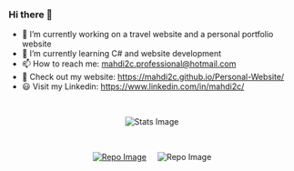 ### Hi there 👋

- 🔭 I’m currently working on a travel website and a personal portfolio website
- 🌱 I’m currently learning C# and website development
- 📫 How to reach me: mahdi2c.professional@hotmail.com
- 📌 Check out my website: https://mahdi2c.github.io/Personal-Website/
- 😃 Visit my Linkedin: https://www.linkedin.com/in/mahdi2c/

<br/>

<div align="center">
  <p>
  <img src="https://github-readme-stats.vercel.app/api?username=mahdi2c&count_private=true&theme=gruvbox" alt="Stats Image" />
  </p>
</div>

<br/>

<div align="center">
  <p>
  <a href = "https://mahdi2c.github.io/Personal-Website/"><img src="https://github-readme-stats.vercel.app/api/pin/?username=mahdi2c&repo=personal-website&theme=gruvbox" alt="Repo Image" /></a>
  &nbsp;&nbsp;&nbsp; 
  <img src="https://github-readme-stats.vercel.app/api/top-langs/?username=mahdi2c&theme=gruvbox&layout=compact" alt="Repo Image" />
  </p>
</div>
